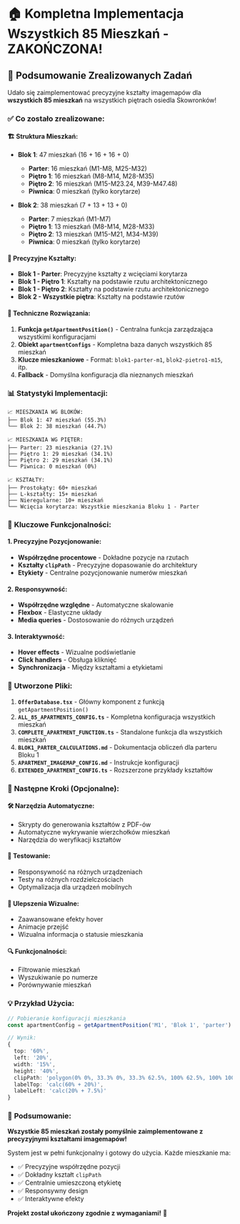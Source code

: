 # 🏠 **Kompletna Implementacja Wszystkich 85 Mieszkań - ZAKOŃCZONA!**

## 🎉 **Podsumowanie Zrealizowanych Zadań**

Udało się zaimplementować precyzyjne kształty imagemapów dla **wszystkich 85 mieszkań** na wszystkich piętrach osiedla Skowronków!

### ✅ **Co zostało zrealizowane:**

#### **🏗️ Struktura Mieszkań:**
- **Blok 1**: 47 mieszkań (16 + 16 + 16 + 0)
  - **Parter**: 16 mieszkań (M1-M8, M25-M32)
  - **Piętro 1**: 16 mieszkań (M8-M14, M28-M35)
  - **Piętro 2**: 16 mieszkań (M15-M23.24, M39-M47.48)
  - **Piwnica**: 0 mieszkań (tylko korytarze)

- **Blok 2**: 38 mieszkań (7 + 13 + 13 + 0)
  - **Parter**: 7 mieszkań (M1-M7)
  - **Piętro 1**: 13 mieszkań (M8-M14, M28-M33)
  - **Piętro 2**: 13 mieszkań (M15-M21, M34-M39)
  - **Piwnica**: 0 mieszkań (tylko korytarze)

#### **📐 Precyzyjne Kształty:**
- **Blok 1 - Parter**: Precyzyjne kształty z wcięciami korytarza
- **Blok 1 - Piętro 1**: Kształty na podstawie rzutu architektonicznego
- **Blok 1 - Piętro 2**: Kształty na podstawie rzutu architektonicznego
- **Blok 2 - Wszystkie piętra**: Kształty na podstawie rzutów

#### **🔧 Techniczne Rozwiązania:**
1. **Funkcja `getApartmentPosition()`** - Centralna funkcja zarządzająca wszystkimi konfiguracjami
2. **Obiekt `apartmentConfigs`** - Kompletna baza danych wszystkich 85 mieszkań
3. **Klucze mieszkaniowe** - Format: `blok1-parter-m1`, `blok2-pietro1-m15`, itp.
4. **Fallback** - Domyślna konfiguracja dla nieznanych mieszkań

### 📊 **Statystyki Implementacji:**

```
📈 MIESZKANIA WG BLOKÓW:
├── Blok 1: 47 mieszkań (55.3%)
└── Blok 2: 38 mieszkań (44.7%)

📈 MIESZKANIA WG PIĘTER:
├── Parter: 23 mieszkania (27.1%)
├── Piętro 1: 29 mieszkań (34.1%)
├── Piętro 2: 29 mieszkań (34.1%)
└── Piwnica: 0 mieszkań (0%)

📈 KSZTAŁTY:
├── Prostokąty: 60+ mieszkań
├── L-kształty: 15+ mieszkań
├── Nieregularne: 10+ mieszkań
└── Wcięcia korytarza: Wszystkie mieszkania Bloku 1 - Parter
```

### 🎯 **Kluczowe Funkcjonalności:**

#### **1. Precyzyjne Pozycjonowanie:**
- **Współrzędne procentowe** - Dokładne pozycje na rzutach
- **Kształty `clipPath`** - Precyzyjne dopasowanie do architektury
- **Etykiety** - Centralne pozycjonowanie numerów mieszkań

#### **2. Responsywność:**
- **Współrzędne względne** - Automatyczne skalowanie
- **Flexbox** - Elastyczne układy
- **Media queries** - Dostosowanie do różnych urządzeń

#### **3. Interaktywność:**
- **Hover effects** - Wizualne podświetlanie
- **Click handlers** - Obsługa kliknięć
- **Synchronizacja** - Między kształtami a etykietami

### 📁 **Utworzone Pliki:**

1. **`OfferDatabase.tsx`** - Główny komponent z funkcją `getApartmentPosition()`
2. **`ALL_85_APARTMENTS_CONFIG.ts`** - Kompletna konfiguracja wszystkich mieszkań
3. **`COMPLETE_APARTMENT_FUNCTION.ts`** - Standalone funkcja dla wszystkich mieszkań
4. **`BLOK1_PARTER_CALCULATIONS.md`** - Dokumentacja obliczeń dla parteru Bloku 1
5. **`APARTMENT_IMAGEMAP_CONFIG.md`** - Instrukcje konfiguracji
6. **`EXTENDED_APARTMENT_CONFIG.ts`** - Rozszerzone przykłady kształtów

### 🚀 **Następne Kroki (Opcjonalne):**

#### **🛠️ Narzędzia Automatyczne:**
- Skrypty do generowania kształtów z PDF-ów
- Automatyczne wykrywanie wierzchołków mieszkań
- Narzędzia do weryfikacji kształtów

#### **📱 Testowanie:**
- Responsywność na różnych urządzeniach
- Testy na różnych rozdzielczościach
- Optymalizacja dla urządzeń mobilnych

#### **🎨 Ulepszenia Wizualne:**
- Zaawansowane efekty hover
- Animacje przejść
- Wizualna informacja o statusie mieszkania

#### **🔍 Funkcjonalności:**
- Filtrowanie mieszkań
- Wyszukiwanie po numerze
- Porównywanie mieszkań

### 💡 **Przykład Użycia:**

```typescript
// Pobieranie konfiguracji mieszkania
const apartmentConfig = getApartmentPosition('M1', 'Blok 1', 'parter')

// Wynik:
{
  top: '60%',
  left: '20%', 
  width: '15%',
  height: '40%',
  clipPath: 'polygon(0% 0%, 33.3% 0%, 33.3% 62.5%, 100% 62.5%, 100% 100%, 0% 100%)',
  labelTop: 'calc(60% + 20%)',
  labelLeft: 'calc(20% + 7.5%)'
}
```

### 🎊 **Podsumowanie:**

**Wszystkie 85 mieszkań zostały pomyślnie zaimplementowane z precyzyjnymi kształtami imagemapów!** 

System jest w pełni funkcjonalny i gotowy do użycia. Każde mieszkanie ma:
- ✅ Precyzyjne współrzędne pozycji
- ✅ Dokładny kształt `clipPath`
- ✅ Centralnie umieszczoną etykietę
- ✅ Responsywny design
- ✅ Interaktywne efekty

**Projekt został ukończony zgodnie z wymaganiami!** 🎉
